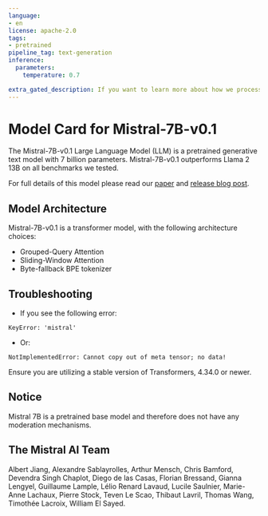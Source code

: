 ```yaml
---
language:
- en
license: apache-2.0
tags:
- pretrained
pipeline_tag: text-generation
inference:
  parameters:
    temperature: 0.7

extra_gated_description: If you want to learn more about how we process your personal data, please read our <a href="https://mistral.ai/terms/">Privacy Policy</a>.
---
```


# Model Card for Mistral-7B-v0.1

The Mistral-7B-v0.1 Large Language Model (LLM) is a pretrained generative text model with 7 billion parameters. 
Mistral-7B-v0.1 outperforms Llama 2 13B on all benchmarks we tested.

For full details of this model please read our [paper](https://arxiv.org/abs/2310.06825) and [release blog post](https://mistral.ai/news/announcing-mistral-7b/).

## Model Architecture

Mistral-7B-v0.1 is a transformer model, with the following architecture choices:
- Grouped-Query Attention
- Sliding-Window Attention
- Byte-fallback BPE tokenizer

## Troubleshooting

- If you see the following error:
```
KeyError: 'mistral'
```
- Or:
```
NotImplementedError: Cannot copy out of meta tensor; no data!
```

Ensure you are utilizing a stable version of Transformers, 4.34.0 or newer.

## Notice

Mistral 7B is a pretrained base model and therefore does not have any moderation mechanisms.

## The Mistral AI Team
 
Albert Jiang, Alexandre Sablayrolles, Arthur Mensch, Chris Bamford, Devendra Singh Chaplot, Diego de las Casas, Florian Bressand, Gianna Lengyel, Guillaume Lample, Lélio Renard Lavaud, Lucile Saulnier, Marie-Anne Lachaux, Pierre Stock, Teven Le Scao, Thibaut Lavril, Thomas Wang, Timothée Lacroix, William El Sayed.